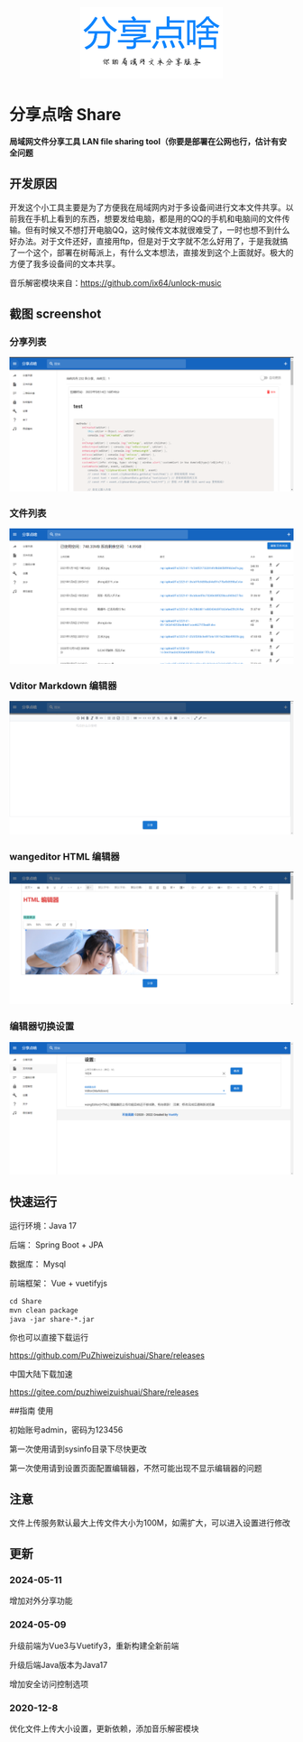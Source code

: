 <div align="center">
<img src="/img/logo.png" alt="logo" title="logo" width="50%" style="text-align:center;">
</div>

# 分享点啥 Share

**局域网文件分享工具 LAN file sharing tool（你要是部署在公网也行，估计有安全问题**

## 开发原因

开发这个小工具主要是为了方便我在局域网内对于多设备间进行文本文件共享。以前我在手机上看到的东西，想要发给电脑，都是用的QQ的手机和电脑间的文件传输。但有时候又不想打开电脑QQ，这时候传文本就很难受了，一时也想不到什么好办法。对于文件还好，直接用ftp，但是对于文字就不怎么好用了，于是我就搞了一个这个，部署在树莓派上，有什么文本想法，直接发到这个上面就好。极大的方便了我多设备间的文本共享。

音乐解密模块来自：https://github.com/ix64/unlock-music


## 截图 screenshot

### 分享列表

![分享列表](/img/share.png "分享列表")

### 文件列表


![文件管理](/img/filelist.png "文件管理")


### Vditor Markdown 编辑器

![vditor](/img/vditor.png "vditor")

### wangeditor HTML 编辑器

![wangeditor](/img/wangeditor.png "wangeditor")

### 编辑器切换设置

![setting](/img/setting.png "setting")

## 快速运行

运行环境：Java 17

后端： Spring Boot + JPA

数据库： Mysql

前端框架： Vue + vuetifyjs

```
cd Share
mvn clean package
java -jar share-*.jar
```

你也可以直接下载运行

https://github.com/PuZhiweizuishuai/Share/releases


中国大陆下载加速

https://gitee.com/puzhiweizuishuai/Share/releases

##指南 使用

初始账号admin，密码为123456

第一次使用请到sysinfo目录下尽快更改

第一次使用请到设置页面配置编辑器，不然可能出现不显示编辑器的问题


## 注意

文件上传服务默认最大上传文件大小为100M，如需扩大，可以进入设置进行修改

## 更新

### 2024-05-11

增加对外分享功能

### 2024-05-09

升级前端为Vue3与Vuetify3，重新构建全新前端

升级后端Java版本为Java17

增加安全访问控制选项

### 2020-12-8

优化文件上传大小设置，更新依赖，添加音乐解密模块

